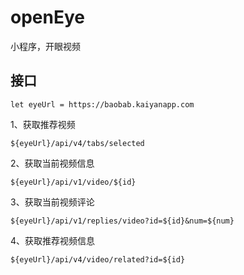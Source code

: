 # openEye
小程序，开眼视频

## 接口
```shell
let eyeUrl = https://baobab.kaiyanapp.com
```
1、获取推荐视频
```shell
${eyeUrl}/api/v4/tabs/selected
```
2、获取当前视频信息
```shell
${eyeUrl}/api/v1/video/${id}
```
3、获取当前视频评论
```shell
${eyeUrl}/api/v1/replies/video?id=${id}&num=${num}
```
4、获取推荐视频信息
```shell
${eyeUrl}/api/v4/video/related?id=${id}
```
